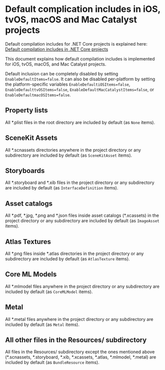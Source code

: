 # Default complication includes in iOS, tvOS, macOS and Mac Catalyst projects

Default compilation includes for .NET Core projects is explained here:
[Default compilation includes in .NET Core projects][1]

This document explains how default compilation includes is implemented for
iOS, tvOS, macOS, and Mac Catalyst projects.

Default inclusion can be completely disabled by setting
`EnableDefaultItems=false`. It can also be disabled per-platform by setting
the platform-specific variables `EnableDefaultiOSItems=false`,
`EnableDefaulttvOSItems=false`, `EnableDefaultMacCatalystItems=false`, or
`EnableDefaultmacOSItems=false`.

## Property lists

All \*.plist files in the root directory are included by default (as `None`
items).

## SceneKit Assets

All \*.scnassets directories anywhere in the project directory or any
subdirectory are included by default (as `SceneKitAsset` items).

## Storyboards

All \*.storyboard and \*.xib files in the project directory or any
subdirectory are included by default (as `InterfaceDefinition` items).

## Asset catalogs

All \*.pdf, \*.jpg, \*.png and \*.json files inside asset catalogs
(\*.xcassets) in the project directory or any subdirectory are included by
default (as `ImageAsset` items).

## Atlas Textures

All \*.png files inside \*.atlas directories in the project directory or any
subdirectory are included by default (as `AtlasTexture` items).

## Core ML Models

All \*.mlmodel files anywhere in the project directory or any subdirectory are
included by default (as `CoreMLModel` items).

## Metal

All \*.metal files anywhere in the project directory or any subdirectory are
included by default (as `Metal` items).

## All other files in the Resources/ subdirectory

All files in the Resources/ subdirectory except the ones mentioned above
(\*.scnassets, \*.storyboard, \*.xib, \*.xcassets, \*.atlas, \*.mlmodel,
\*.metal) are included by default (as `BundleResource` items).

[1]: https://docs.microsoft.com/en-us/dotnet/core/tools/csproj#default-compilation-includes-in-net-core-projects


